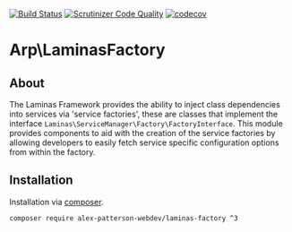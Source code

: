 [![Build Status](https://scrutinizer-ci.com/g/alex-patterson-webdev/laminas-factory/badges/build.png?b=master)](https://scrutinizer-ci.com/g/alex-patterson-webdev/laminas-factory/build-status/master)
[![Scrutinizer Code Quality](https://scrutinizer-ci.com/g/alex-patterson-webdev/laminas-factory/badges/quality-score.png?b=master)](https://scrutinizer-ci.com/g/alex-patterson-webdev/laminas-factory/?branch=master)
[![codecov](https://codecov.io/gh/alex-patterson-webdev/laminas-factory/branch/master/graph/badge.svg)](https://codecov.io/gh/alex-patterson-webdev/laminas-factory)

# Arp\LaminasFactory

## About

The Laminas Framework provides the ability to inject class dependencies into services via 'service factories', these are classes that implement
the interface `Laminas\ServiceManager\Factory\FactoryInterface`. This module provides components to aid with the creation of the service factories 
by allowing developers to easily fetch service specific configuration options from within the factory.

## Installation

Installation via [composer](https://getcomposer.org).

    composer require alex-patterson-webdev/laminas-factory ^3

